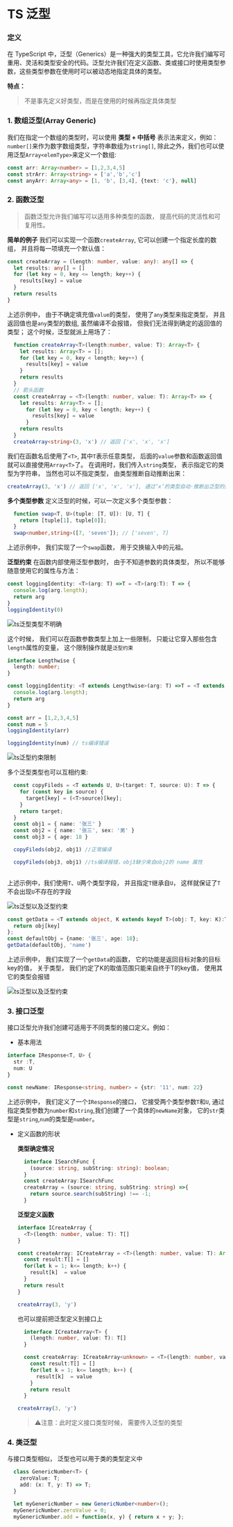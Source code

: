 # TS 泛型

### 定义

在 TypeScript 中，泛型（Generics）是一种强大的类型工具，它允许我们编写可重用、灵活和类型安全的代码。泛型允许我们在定义函数、类或接口时使用类型参数，这些类型参数在使用时可以被动态地指定具体的类型。

**特点：**

> 不是事先定义好类型，而是在使用的时候再指定具体类型

### 1. 数组泛型(Array Generic)

  我们在指定一个数组的类型时，可以使用 **类型 + 中括号** 表示法来定义，例如： `number[]`来作为数字数组类型，字符串数组为`string[]`, 除此之外，我们也可以使用泛型`Array<elemType>`来定义一个数组:

  ```typescript
  const arr: Array<number> = [1,2,3,4,5]
  const strArr: Array<string> = ['a','b','c']
  const anyArr: Array<any> = [1, 'b', [3,4], {text: 'c'}, null]
  ```

### 2. 函数泛型

  > 函数泛型允许我们编写可以适用多种类型的函数， 提高代码的灵活性和可复用性。

  **简单的例子**
  我们可以实现一个函数`createArray`, 它可以创建一个指定长度的数组， 并且将每一项填充一个默认值：

  ```typescript
  const createArray = (length: number, value: any): any[] => {
    let results: any[] = []
    for (let key = 0, key <= length; key++) {
      results[key] = value
    }
    return results
  }

  ```

  上述示例中， 由于不确定填充值`value`的类型， 使用了`any`类型来指定类型， 并且返回值也是`any`类型的数组, 虽然编译不会报错， 但我们无法得到确定的返回值的类型； 这个时候，泛型就派上用场了：

  ```typescript
    function createArray<T>(length:number, value: T): Array<T> {
      let results: Array<T> = [];
      for (let key = 0, key < length; key++) {
        results[key] = value
      }
      return results
    }
    // 箭头函数
    const createArray = <T>(length: number, value: T): Array<T> => {
      let results: Array<T> = [];
        for (let key = 0, key < length; key++) {
          results[key] = value
        }
      return results
    }
    createArray<string>(3, 'x') // 返回 ['x', 'x', 'x']
  ```

  我们在函数名后使用了`<T>`, 其中`T`表示任意类型， 后面的`value`参数和函数返回值就可以直接使用`Array<T>`了。
  在调用时，我们传入`string`类型， 表示指定它的类型为字符串， 当然也可以不指定类型， 由类型推断自动推断出来：

  ```typescript
  createArray(3, 'x') // 返回 ['x', 'x', 'x'], 通过‘x’的类型自动·推断出泛型的类型
  ```

  **多个类型参数**
  定义泛型的时候，可以一次定义多个类型参数：

  ```typescript
    function swap<T, U>(tuple: [T, U]): [U, T] {
      return [tuple[1], tuple[0]];
    }
    swap<number,string>([7, 'seven']); // ['seven', 7]
  ```

  上述示例中， 我们实现了一个`swap`函数， 用于交换输入中的元祖。

  **泛型约束**
  在函数内部使用泛型参数时， 由于不知道参数的具体类型， 所以不能够随意使用它的属性与方法：

  ```typescript
  const loggingIdentity: <T>(arg: T) =>T = <T>(arg:T): T => {
    console.log(arg.length);
    return arg
  }
  loggingIdentity(0)
  ```

  ![ts泛型类型不明确](/image/typescriptConstraint.jpeg)

  这个时候， 我们可以在函数参数类型上加上一些限制， 只能让它穿入那些包含`length`属性的变量， 这个限制操作就是`泛型约束`

  ```typescript
  interface Lengthwise {
    length: number;
  }

  const loggingIdentity: <T extends Lengthwise>(arg: T) =>T = <T extends Lengthwise>(arg:T): T => {
    console.log(arg.length);
    return arg
  }

  const arr = [1,2,3,4,5]
  const num = 5
  loggingIdentity(arr)

  loggingIdentity(num) // ts编译错误

  ```

  ![ts泛型约束限制](/image/typescriptlength.png)

  多个泛型类型也可以互相约束:

  ```typescript
    const copyFileds = <T extends U, U>(target: T, source: U): T => {
      for (const key in source) {
        target[key] = (<T>source)[key];
      }
      return target;
    }
    const obj1 = { name: '张三' }
    const obj2 = { name: '张三', sex: '男' }
    const obj3 = { age: 18 }

    copyFileds(obj2, obj1) //正常编译

    copyFileds(obj3, obj1) //ts编译报错，obj3缺少来自obj2的 name 属性
    
  ```

  上述示例中，我们使用`T`、`U`两个类型字段， 并且指定`T`继承自`U`， 这样就保证了`T`不会出现`U`不存在的字段

  ![ts泛型以及泛型约束](/image/typescript-example.png)

  ```typescript
  const getData = <T extends object, K extends keyof T>(obj: T, key: K):T[K]  => {
    return obj[key]
  };
  const defaultObj = {name: '张三', age: 18};
  getData(defaultObj, 'name')
  ```

  上述示例中， 我们实现了一个`getData`的函数， 它的功能是返回目标对象的目标key的值， 关于类型， 我们约定了K的取值范围只能来自终于T的key值， 使用其它的类型会报错

  ![ts泛型以及泛型约束](/image/typescriptGenerics.jpeg)

### 3. 接口泛型

接口泛型允许我们创建可适用于不同类型的接口定义。例如：

- 基本用法

```typescript
interface IResponse<T, U> {
  str :T,
  num: U
}

const newName: IResponse<string, number> = {str: '11', num: 22}
```

上述示例中， 我们定义了一个`IResponse`的接口， 它接受两个类型参数`T`和`U`, 通过指定类型参数为`number`和`string`,我们创建了一个具体的`newName`对象， 它的`str`类型是`string`,`num`的类型是`number`。

- 定义函数的形状

  **类型确定情况**

  ```typescript
    interface ISearchFunc {
      (source: string, subString: string): boolean;
    }
    const createArray:ISearchFunc
    createArray = (source: string, subString: string) =>{
      return source.search(subString) !== -1;
    }
  ```

  **泛型定义函数**

  ```typescript
  interface ICreateArray {
    <T>(length: number, value: T): T[]
  }

  const createArray: ICreateArray = <T>(length: number, value: T): Array<T> => {
    const result:T[] = []
    for(let k = 1; k<= length; k++) {
      result[k]  = value
    }
    return result
  }

  createArray(3, 'y')
  ```

  也可以提前把泛型定义到接口上

  ```typescript
    interface ICreateArray<T> {
      (length: number, value: T): T[]
    }

    const createArray: ICreateArray<unknown> = <T>(length: number, value: T): Array<T> => {
      const result:T[] = []
      for(let k = 1; k<= length; k++) {
        result[k]  = value
      }
      return result
    }

  createArray(3, 'y')
  ```

  > ⚠️注意：此时定义接口类型时候， 需要传入泛型的类型

### 4. 类泛型

  与接口类型相似， 泛型也可以用于类的类型定义中

  ```typescript
    class GenericNumber<T> {
      zeroValue: T;
      add: (x: T, y: T) => T;
    }

    let myGenericNumber = new GenericNumber<number>();
    myGenericNumber.zeroValue = 0;
    myGenericNumber.add = function(x, y) { return x + y; };
  ```
